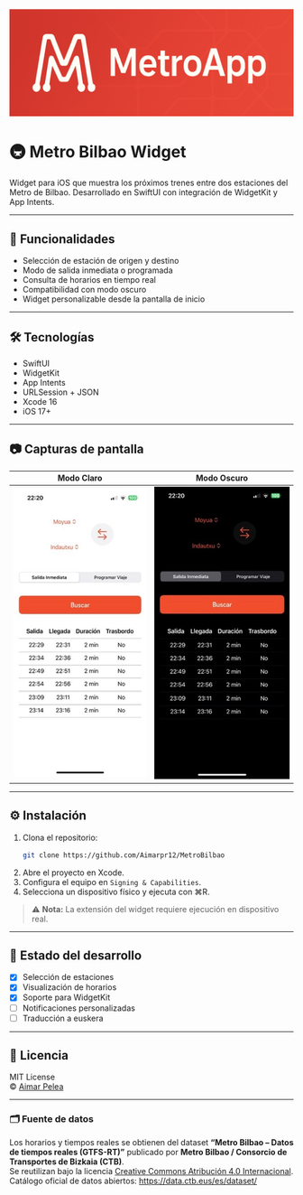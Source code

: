 ![light](Docs/MetroBanner.jpeg)

# 🚇 Metro Bilbao Widget

Widget para iOS que muestra los próximos trenes entre dos estaciones del Metro de Bilbao. Desarrollado en SwiftUI con integración de WidgetKit y App Intents.

---

## 📲 Funcionalidades

- Selección de estación de origen y destino  
- Modo de salida inmediata o programada  
- Consulta de horarios en tiempo real  
- Compatibilidad con modo oscuro  
- Widget personalizable desde la pantalla de inicio

---

## 🛠️ Tecnologías

- SwiftUI  
- WidgetKit  
- App Intents  
- URLSession + JSON  
- Xcode 16  
- iOS 17+

---

## 📷 Capturas de pantalla

| Modo Claro | Modo Oscuro |
|------------|-------------|
| ![light](Docs/light.jpeg) | ![dark](Docs/dark.jpeg) |

---

## ⚙️ Instalación

1. Clona el repositorio:
   ```bash
   git clone https://github.com/Aimarpr12/MetroBilbao
   ```
2. Abre el proyecto en Xcode.
3. Configura el equipo en `Signing & Capabilities`.
4. Selecciona un dispositivo físico y ejecuta con ⌘R.

> ⚠️ **Nota:** La extensión del widget requiere ejecución en dispositivo real.

---

## 🧪 Estado del desarrollo

- [x] Selección de estaciones  
- [x] Visualización de horarios  
- [x] Soporte para WidgetKit  
- [ ] Notificaciones personalizadas  
- [ ] Traducción a euskera  

---

## 📄 Licencia

MIT License  
© [Aimar Pelea](https://github.com/Aimarpr12)

---

### 🗂️ Fuente de datos

Los horarios y tiempos reales se obtienen del dataset **“Metro Bilbao – Datos de tiempos reales (GTFS-RT)”** publicado por **Metro Bilbao / Consorcio de Transportes de Bizkaia (CTB)**.  
Se reutilizan bajo la licencia [Creative Commons Atribución 4.0 Internacional](https://creativecommons.org/licenses/by/4.0/).  
Catálogo oficial de datos abiertos: <https://data.ctb.eus/es/dataset/>
